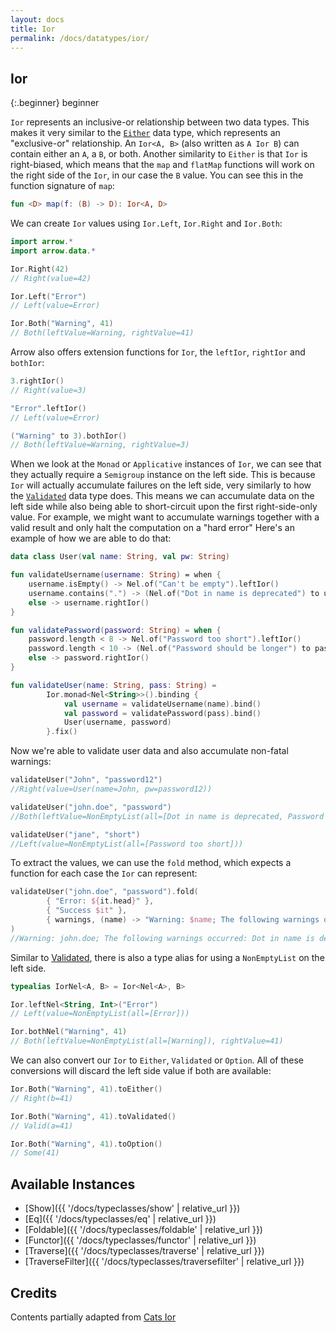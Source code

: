 ```yaml
---
layout: docs
title: Ior
permalink: /docs/datatypes/ior/
---
```


## Ior

{:.beginner}
beginner

`Ior` represents an inclusive-or relationship between two data types.
This makes it very similar to the [`Either`](/docs/datatypes/either) data type, which represents an "exclusive-or" relationship.
An `Ior<A, B>` (also written as `A Ior B`) can contain either an `A`, a `B`, or both.
Another similarity to `Either` is that `Ior` is right-biased,
which means that the `map` and `flatMap` functions will work on the right side of the `Ior`, in our case the `B` value.
You can see this in the function signature of `map`:

```kotlin
fun <D> map(f: (B) -> D): Ior<A, D>
```

We can create `Ior` values using `Ior.Left`, `Ior.Right` and `Ior.Both`:

```kotlin
import arrow.*
import arrow.data.*

Ior.Right(42)
// Right(value=42)
```

```kotlin
Ior.Left("Error")
// Left(value=Error)
```

```kotlin
Ior.Both("Warning", 41)
// Both(leftValue=Warning, rightValue=41)
```

Arrow also offers extension functions for `Ior`, the `leftIor`, `rightIor` and `bothIor`:

```kotlin
3.rightIor()
// Right(value=3)
```

```kotlin
"Error".leftIor()
// Left(value=Error)
```

```kotlin
("Warning" to 3).bothIor()
// Both(leftValue=Warning, rightValue=3)
```


When we look at the `Monad` or `Applicative` instances of `Ior`, we can see that they actually require a `Semigroup` instance on the left side.
This is because `Ior` will actually accumulate failures on the left side, very similarly to how the [`Validated`](/docs/datatypes/validated) data type does.
This means we can accumulate data on the left side while also being able to short-circuit upon the first right-side-only value.
For example, we might want to accumulate warnings together with a valid result and only halt the computation on a "hard error"
Here's an example of how we are able to do that:

```kotlin
data class User(val name: String, val pw: String)

fun validateUsername(username: String) = when {
    username.isEmpty() -> Nel.of("Can't be empty").leftIor()
    username.contains(".") -> (Nel.of("Dot in name is deprecated") to username).bothIor()
    else -> username.rightIor()
}

fun validatePassword(password: String) = when {
    password.length < 8 -> Nel.of("Password too short").leftIor()
    password.length < 10 -> (Nel.of("Password should be longer") to password).bothIor()
    else -> password.rightIor()
}

fun validateUser(name: String, pass: String) =
        Ior.monad<Nel<String>>().binding {
            val username = validateUsername(name).bind()
            val password = validatePassword(pass).bind()
            User(username, password)
        }.fix()
```

Now we're able to validate user data and also accumulate non-fatal warnings:

```kotlin
validateUser("John", "password12")
//Right(value=User(name=John, pw=password12))
```

```kotlin
validateUser("john.doe", "password")
//Both(leftValue=NonEmptyList(all=[Dot in name is deprecated, Password should be longer]), rightValue=User(name=john.doe, pw=password))
```

```kotlin
validateUser("jane", "short")
//Left(value=NonEmptyList(all=[Password too short]))
```

To extract the values, we can use the `fold` method, which expects a function for each case the `Ior` can represent:

```kotlin
validateUser("john.doe", "password").fold(
        { "Error: ${it.head}" },
        { "Success $it" },
        { warnings, (name) -> "Warning: $name; The following warnings occurred: ${warnings.show()}" }
)
//Warning: john.doe; The following warnings occurred: Dot in name is deprecated, Password should be longer
```
Similar to [Validated](/docs/datatypes/validated), there is also a type alias for using a `NonEmptyList` on the left side.

```kotlin
typealias IorNel<A, B> = Ior<Nel<A>, B>
```

```kotlin
Ior.leftNel<String, Int>("Error")
// Left(value=NonEmptyList(all=[Error]))
```

```kotlin
Ior.bothNel("Warning", 41)
// Both(leftValue=NonEmptyList(all=[Warning]), rightValue=41)
```

We can also convert our `Ior` to `Either`, `Validated` or `Option`.
All of these conversions will discard the left side value if both are available:

```kotlin
Ior.Both("Warning", 41).toEither()
// Right(b=41)
```

```kotlin
Ior.Both("Warning", 41).toValidated()
// Valid(a=41)
```

```kotlin
Ior.Both("Warning", 41).toOption()
// Some(41)
```

## Available Instances

* [Show]({{ '/docs/typeclasses/show' | relative_url }})
* [Eq]({{ '/docs/typeclasses/eq' | relative_url }})
* [Foldable]({{ '/docs/typeclasses/foldable' | relative_url }})
* [Functor]({{ '/docs/typeclasses/functor' | relative_url }})
* [Traverse]({{ '/docs/typeclasses/traverse' | relative_url }})
* [TraverseFilter]({{ '/docs/typeclasses/traversefilter' | relative_url }})

## Credits

Contents partially adapted from [Cats Ior](https://typelevel.org/cats/datatypes/ior.html)
